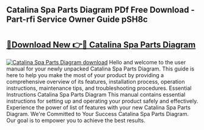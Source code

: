 ## Catalina Spa Parts Diagram PDf Free Download - Part-rfi Service Owner Guide pSH8c

# <h2><a href="http://dfrl9zy.blite.top/?on=Catalina+Spa+Parts+Diagram">🔗Download New 👉🔴 Catalina Spa Parts Diagram</a></h2>

[![Catalina Spa Parts Diagram download](https://i.imgur.com/lujVjoI.png)](http://dfrl9zy.blite.top/?on=Catalina+Spa+Parts+Diagram)
Hello and welcome to the user manual for your newly unpacked Catalina Spa Parts Diagram. This guide is here to help you make the most of your product by providing a comprehensive overview of its features, installation process, operation instructions, maintenance tips, and troubleshooting procedures. Essential Instructions Catalina Spa Parts Diagram This manual contains essential instructions for setting up and operating your product safely and effectively. Experience the power of list of features with your new Catalina Spa Parts Diagram. We're Committed to Your Success Catalina Spa Parts Diagram. Our goal is to empower you to achieve the best results.
